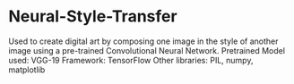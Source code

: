 # Neural-Style-Transfer

Used to create digital art by composing one image in the style of another image using a pre-trained Convolutional Neural Network.
Pretrained Model used: VGG-19
Framework: TensorFlow
Other libraries: PIL, numpy, matplotlib
